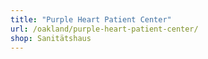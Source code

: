 ```yaml
---
title: "Purple Heart Patient Center"
url: /oakland/purple-heart-patient-center/
shop: Sanitätshaus
---
```

